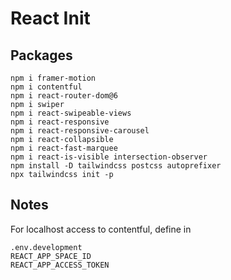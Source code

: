 
# React Init

## Packages
```
npm i framer-motion
npm i contentful
npm i react-router-dom@6
npm i swiper
npm i react-swipeable-views
npm i react-responsive
npm i react-responsive-carousel
npm i react-collapsible
npm i react-fast-marquee
npm i react-is-visible intersection-observer
npm install -D tailwindcss postcss autoprefixer
npx tailwindcss init -p
```

## Notes

For localhost access to contentful, define in
```
.env.development
REACT_APP_SPACE_ID
REACT_APP_ACCESS_TOKEN
```

